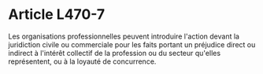 # Article L470-7

Les organisations professionnelles peuvent introduire l'action devant la juridiction civile ou commerciale pour les faits portant un préjudice direct ou indirect à l'intérêt collectif de la profession ou du secteur qu'elles représentent, ou à la loyauté de concurrence.
